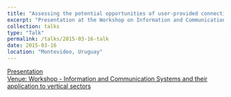 ```yaml
---
title: "Assessing the potential opportunities of user-provided connectivity"
excerpt: "Presentation at the Workshop on Information and Communication Systems and their application to vertical sectors"
collection: talks
type: "Talk"
permalink: /talks/2015-03-16-talk
date: 2015-03-16
location: "Montevideo, Uruguay"
---
```


[Presentation](/files/UPC_Montevideo_March2015.pdf)    
[Venue: Workshop - Information and Communication Systems and their application to vertical sectors](https://www.anii.org.uy/workshopuruguay/)   